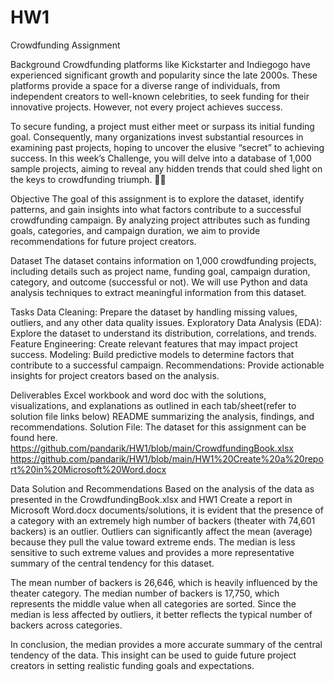 # HW1
Crowdfunding Assignment

Background
Crowdfunding platforms like Kickstarter and Indiegogo have experienced significant growth and popularity since the late 2000s. These platforms provide a space for a diverse range of individuals, from independent creators to well-known celebrities, to seek funding for their innovative projects. However, not every project achieves success.

To secure funding, a project must either meet or surpass its initial funding goal. Consequently, many organizations invest substantial resources in examining past projects, hoping to uncover the elusive “secret” to achieving success. In this week’s Challenge, you will delve into a database of 1,000 sample projects, aiming to reveal any hidden trends that could shed light on the keys to crowdfunding triumph. 🚀🌟

Objective
The goal of this assignment is to explore the dataset, identify patterns, and gain insights into what factors contribute to a successful crowdfunding campaign. By analyzing project attributes such as funding goals, categories, and campaign duration, we aim to provide recommendations for future project creators.

Dataset
The dataset contains information on 1,000 crowdfunding projects, including details such as project name, funding goal, campaign duration, category, and outcome (successful or not). We will use Python and data analysis techniques to extract meaningful information from this dataset.

Tasks
Data Cleaning: Prepare the dataset by handling missing values, outliers, and any other data quality issues.
Exploratory Data Analysis (EDA): Explore the dataset to understand its distribution, correlations, and trends.
Feature Engineering: Create relevant features that may impact project success.
Modeling: Build predictive models to determine factors that contribute to a successful campaign.
Recommendations: Provide actionable insights for project creators based on the analysis.

Deliverables
Excel workbook and word doc with the solutions, visualizations, and explanations as outlined in each tab/sheet(refer to solution file links below)
README summarizing the analysis, findings, and recommendations.
Solution File: The dataset for this assignment can be found here.
https://github.com/pandarik/HW1/blob/main/CrowdfundingBook.xlsx
https://github.com/pandarik/HW1/blob/main/HW1%20Create%20a%20report%20in%20Microsoft%20Word.docx

Data Solution and Recommendations
Based on the analysis of the data as presented in the CrowdfundingBook.xlsx and HW1 Create a report in Microsoft Word.docx documents/solutions, it is evident that the presence of a category with an extremely high number of backers (theater with 74,601 backers) is an outlier. Outliers can significantly affect the mean (average) because they pull the value toward extreme ends. The median is less sensitive to such extreme values and provides a more representative summary of the central tendency for this dataset.

The mean number of backers is 26,646, which is heavily influenced by the theater category. The median number of backers is 17,750, which represents the middle value when all categories are sorted. Since the median is less affected by outliers, it better reflects the typical number of backers across categories.

In conclusion, the median provides a more accurate summary of the central tendency of the data. This insight can be used to guide future project creators in setting realistic funding goals and expectations.
